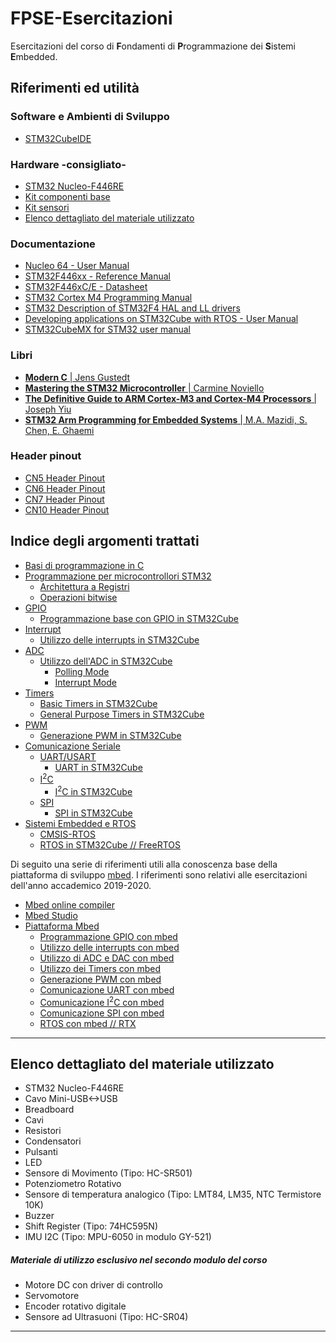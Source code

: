 # FPSE-Esercitazioni
Esercitazioni del corso di **F**ondamenti di **P**rogrammazione dei **S**istemi **E**mbedded. 


## Riferimenti ed utilità

### Software e Ambienti di Sviluppo
* [STM32CubeIDE](https://www.st.com/en/development-tools/stm32cubeide.html#tools-software)

### Hardware -consigliato-
* [STM32 Nucleo-F446RE](https://www.st.com/en/evaluation-tools/nucleo-f446re.html)
* [Kit componenti base](https://www.amazon.it/dp/B01MQIO78W)
* [Kit sensori](https://www.amazon.it/dp/B01N79PG4G)
* [Elenco dettagliato del materiale utilizzato](https://github.com/p-ansatz/FPSE-Esercitazioni#elenco-dettagliato-del-materiale-utilizzato)

### Documentazione
* [Nucleo 64 - User Manual](https://www.st.com/resource/en/user_manual/dm00105823-stm32-nucleo-64-boards-mb1136-stmicroelectronics.pdf)
* [STM32F446xx - Reference Manual](https://www.st.com/resource/en/reference_manual/dm00135183-stm32f446xx-advanced-arm-based-32-bit-mcus-stmicroelectronics.pdf)
* [STM32F446xC/E - Datasheet](https://www.st.com/resource/en/datasheet/stm32f446mc.pdf)
* [STM32 Cortex M4 Programming Manual](https://www.st.com/resource/en/programming_manual/dm00046982-stm32-cortexm4-mcus-and-mpus-programming-manual-stmicroelectronics.pdf)
* [STM32 Description of STM32F4 HAL and LL drivers](https://www.st.com/resource/en/user_manual/dm00105879-description-of-stm32f4-hal-and-ll-drivers-stmicroelectronics.pdf)
* [Developing applications on STM32Cube with RTOS - User Manual](https://www.st.com/resource/en/user_manual/dm00105262-developing-applications-on-stm32cube-with-rtos-stmicroelectronics.pdf)
* [STM32CubeMX for STM32 user manual](https://www.st.com/content/ccc/resource/technical/document/user_manual/10/c5/1a/43/3a/70/43/7d/DM00104712.pdf/files/DM00104712.pdf/jcr:content/translations/en.DM00104712.pdf)


### Libri
* [**Modern C** | Jens Gustedt](https://www.manning.com/books/modern-c)
* [**Mastering the STM32 Microcontroller** | Carmine Noviello](https://leanpub.com/mastering-stm32)
* [**The Definitive Guide to ARM Cortex-M3 and Cortex-M4 Processors** | Joseph Yiu](https://www.amazon.it/Definitive-Guide-Cortex®-M3-Cortex®-M4-Processors/dp/0124080820)
* [**STM32 Arm Programming for Embedded Systems** |  M.A. Mazidi, S. Chen, E. Ghaemi](https://www.amazon.it/STM32-Arm-Programming-Embedded-Systems/dp/0997925949/)

### Header pinout
* [CN5 Header Pinout](https://github.com/p-ansatz/FPSE-Esercitazioni/blob/2020_2021/HeadersPinout.md#cn5-header-pinout)
* [CN6 Header Pinout](https://github.com/p-ansatz/FPSE-Esercitazioni/blob/2020_2021/HeadersPinout.md#cn6-header-pinout)
* [CN7 Header Pinout](https://github.com/p-ansatz/FPSE-Esercitazioni/blob/2020_2021/HeadersPinout.md#cn7-header-pinout)
* [CN10 Header Pinout](https://github.com/p-ansatz/FPSE-Esercitazioni/blob/2020_2021/HeadersPinout.md#cn10-header-pinout)


## Indice degli argomenti trattati
* [Basi di programmazione in C](https://github.com/p-ansatz/FPSE-Esercitazioni/tree/2020_2021/01%20-%20Programmazione%20C)
* [Programmazione per microcontrollori STM32](https://github.com/p-ansatz/FPSE-Esercitazioni/tree/2020_2021/02%20-%20STM32%20Programmazione%20Base)
    * [Architettura a Registri](https://github.com/p-ansatz/FPSE-Esercitazioni/tree/2020_2021/02%20-%20STM32%20Programmazione%20Base#architettura-arm-registri)
    * [Operazioni bitwise](https://github.com/p-ansatz/FPSE-Esercitazioni/tree/2020_2021/03%20-%20Digital%20IO%20e%20GPIO#dettagli-per-lo-sviluppo)
* [GPIO](https://github.com/p-ansatz/FPSE-Esercitazioni/tree/2020_2021/03%20-%20Digital%20IO%20e%20GPIO#gpio-e-registri-per-la-loro-gestione)
    * [Programmazione base con GPIO in STM32Cube](https://github.com/p-ansatz/FPSE-Esercitazioni/tree/2020_2021/03%20-%20Digital%20IO%20e%20GPIO#implementazione)
* [Interrupt](https://github.com/p-ansatz/FPSE-Esercitazioni/tree/2020_2021/04%20-%20GPIO%20e%20Interrupt#requisiti-teorici)
    * [Utilizzo delle interrupts in STM32Cube](https://github.com/p-ansatz/FPSE-Esercitazioni/tree/2020_2021/04%20-%20GPIO%20e%20Interrupt#implementazione-e-altri-dettagli)
* [ADC](https://github.com/p-ansatz/FPSE-Esercitazioni/tree/2020_2021/05%20-%20IO%20Analogico#requisiti-teorici)
    * [Utilizzo dell'ADC in STM32Cube](https://github.com/p-ansatz/FPSE-Esercitazioni/tree/2020_2021/05%20-%20IO%20Analogico#io-analogico-con-stm32cube)
        * [Polling Mode](https://github.com/p-ansatz/FPSE-Esercitazioni/tree/2020_2021/05%20-%20IO%20Analogico#polling-mode)
        * [Interrupt Mode](https://github.com/p-ansatz/FPSE-Esercitazioni/tree/2020_2021/05%20-%20IO%20Analogico#interrupt-mode)
* [Timers](https://github.com/p-ansatz/FPSE-Esercitazioni/tree/2020_2021/06%20-%20Timers%20e%20PWM#timers)
    * [Basic Timers in STM32Cube](https://github.com/p-ansatz/FPSE-Esercitazioni/tree/2020_2021/06%20-%20Timers%20e%20PWM#alarm_clock-basic-timers)
    * [General Purpose Timers in STM32Cube](https://github.com/p-ansatz/FPSE-Esercitazioni/tree/2020_2021/06%20-%20Timers%20e%20PWM#watch-general-timers)
* [PWM](https://github.com/p-ansatz/FPSE-Esercitazioni/tree/2020_2021/06%20-%20Timers%20e%20PWM#pulse-width-modulation-pwm)
    * [Generazione PWM in STM32Cube](https://github.com/p-ansatz/FPSE-Esercitazioni/tree/2020_2021/06%20-%20Timers%20e%20PWM#generazione-pwm-in-stm32cube)
* [Comunicazione Seriale](https://github.com/p-ansatz/FPSE-Esercitazioni/tree/2020_2021/07%20-%20Comunicazione%20Seriale#requisiti-teorici)
    * [UART/USART](https://github.com/p-ansatz/FPSE-Esercitazioni/tree/2020_2021/07%20-%20Comunicazione%20Seriale#uart-e-usart)
        * [UART in STM32Cube](https://github.com/p-ansatz/FPSE-Esercitazioni/tree/2020_2021/07%20-%20Comunicazione%20Seriale#comunicazione-usart-con-stm32cube)
    * [I<sup>2</sup>C](https://github.com/p-ansatz/FPSE-Esercitazioni/tree/2020_2021/07%20-%20Comunicazione%20Seriale#i2c)
        * [I<sup>2</sup>C in STM32Cube](https://github.com/p-ansatz/FPSE-Esercitazioni/tree/2020_2021/07%20-%20Comunicazione%20Seriale#comunicazione-i2c-in-stm32cube)
    * [SPI](https://github.com/p-ansatz/FPSE-Esercitazioni/tree/2020_2021/07%20-%20Comunicazione%20Seriale#spi)
        * [SPI in STM32Cube](https://github.com/p-ansatz/FPSE-Esercitazioni/tree/2020_2021/07%20-%20Comunicazione%20Seriale#comunicazione-spi-in-stm32cube)
* [Sistemi Embedded e RTOS](https://github.com/p-ansatz/FPSE-Esercitazioni/tree/2020_2021/08%20-%20RTOS#sistemi-embedded-e-rtos)
    * [CMSIS-RTOS](https://github.com/p-ansatz/FPSE-Esercitazioni/tree/2020_2021/08%20-%20RTOS#cmsis-rtos)
    * [RTOS in STM32Cube // FreeRTOS](https://github.com/p-ansatz/FPSE-Esercitazioni/tree/2020_2021/08%20-%20RTOS#rtos-in-stm32cube--freertos)

Di seguito una serie di riferimenti utili alla conoscenza base della piattaforma di sviluppo [mbed](https://os.mbed.com). I riferimenti sono relativi alle esercitazioni dell'anno accademico 2019-2020.
* [Mbed online compiler](https://ide.mbed.com/compiler)
* [Mbed Studio](https://os.mbed.com/studio)
* [Piattaforma Mbed](https://github.com/p-ansatz/FPSE-Esercitazioni/tree/2019_2020/Esercitazione%205%20-%20IO%20Digitale%20con%20mbed#overview)
    * [Programmazione GPIO con mbed](https://github.com/p-ansatz/FPSE-Esercitazioni/tree/2019_2020/Esercitazione%205%20-%20IO%20Digitale%20con%20mbed#implementazione-ed-altri-dettagli)
    * [Utilizzo delle interrupts con mbed](https://github.com/p-ansatz/FPSE-Esercitazioni/tree/2019_2020/Esercitazione%205%20-%20IO%20Digitale%20con%20mbed#interruptin)
    * [Utilizzo di ADC e DAC con mbed](https://github.com/p-ansatz/FPSE-Esercitazioni/tree/2019_2020/Esercitazione%206%20-%20IO%20Analogico#io-analogico-con-mbed)
    * [Utilizzo dei Timers con mbed](https://github.com/p-ansatz/FPSE-Esercitazioni/tree/2019_2020/Esercitazione%207%20-%20Timers%20e%20PWM#utilizzo-dei-timers-in-mbed)
    * [Generazione PWM con mbed](https://github.com/p-ansatz/FPSE-Esercitazioni/tree/2019_2020/Esercitazione%207%20-%20Timers%20e%20PWM#generazione-pwm-con-mbed)
    * [Comunicazione UART con mbed](https://github.com/p-ansatz/FPSE-Esercitazioni/tree/2019_2020/Esercitazione%208%20-%20Comunicazione%20Seriale#comunicazione-uart-con-mbed)
    * [Comunicazione I<sup>2</sup>C con mbed](https://github.com/p-ansatz/FPSE-Esercitazioni/tree/2019_2020/Esercitazione%208%20-%20Comunicazione%20Seriale#comunicazione-i2c-con-mbed) 
    * [Comunicazione  SPI con mbed](https://github.com/p-ansatz/FPSE-Esercitazioni/tree/2019_2020/Esercitazione%208%20-%20Comunicazione%20Seriale#comunicazione-spi-con-mbed)
     * [RTOS con mbed // RTX](https://github.com/p-ansatz/FPSE-Esercitazioni/tree/2019_2020/Esercitazione%209%20-%20RTOS#rtos-con-mbed--rtx)


***

## Elenco dettagliato del materiale utilizzato

- STM32 Nucleo-F446RE
- Cavo Mini-USB<->USB
- Breadboard
- Cavi
- Resistori
- Condensatori
- Pulsanti
- LED
- Sensore di Movimento (Tipo: HC-SR501)
- Potenziometro Rotativo
- Sensore di temperatura analogico (Tipo: LMT84, LM35, NTC Termistore 10K)
- Buzzer
- Shift Register (Tipo: 74HC595N)
- IMU I2C (Tipo: MPU-6050 in modulo GY-521)

##### Materiale di utilizzo esclusivo nel secondo modulo del corso
- Motore DC con driver di controllo
- Servomotore
- Encoder rotativo digitale
- Sensore ad Ultrasuoni (Tipo: HC-SR04)
-------------------
